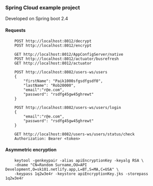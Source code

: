 ### Spring Cloud example project

Developed on Spring boot 2.4


#### Requests

        POST http://localhost:8012/decrypt
        POST http://localhost:8012/encrypt
        
        GET http://localhost:8012/AppConfigServer/native
        POST http://localhost:8012/actuator/busrefresh
        GET http://localhost:8012/actuator
        
        POST http://localhost:8082/users-ws/users
        {
            "firstName": "Paik1000sfgsdfgsdf0",
            "lastName": "Rob20000",
            "email":"r@e.com",
            "password": "rsdfg45gw45ghrewt"  
        }
        
        POST http://localhost:8082/users-ws/users/login
        {
            "email":"r@e.com",
            "password": "rsdfg45gw45ghrewt"  
        }
        
        GET http://localhost:8082/users-ws/users/status/check
        Authorization: Bearer <token>
        
        
#### Asymmetric encryption

        keytool -genkeypair -alias apiEncryptionKey -keyalg RSA \
        -dname "CN=Random Surname,OU=API Development,O=sk101.netlify.app,L=BT,S=MA,C=USA" \
        -keypass 1q2w3e4r -keystore apiEncryptionKey.jks -storepass 1q2w3e4r
